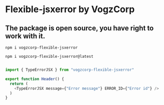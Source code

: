# Flexible-jsxerror by VogzCorp

## The package is open source, you have right to work with it.

```node
npm i vogzcorp-flexible-jsxerror
```
```npm
npm i vogzcorp-flexible-jsxerror@latest
```  
  
  
```js

import { TypeErrorJSX } from "vogzcorp-flexible-jsxerror"

export function Header() {
  return (
    <TypeErrorJSX message={"Error message"} ERROR_ID={"Error id"} />  
  )
}
```
